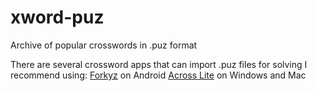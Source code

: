 # xword-puz
Archive of popular crosswords in .puz format

There are several crossword apps that can import .puz files for solving
I recommend using: 
[Forkyz](https://gitlab.com/Hague/forkyz/-/releases) on Android
[Across Lite](https://www.litsoft.com/across/alite/download/) on Windows and Mac
